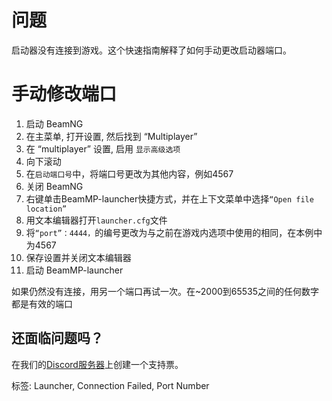 # 问题

启动器没有连接到游戏。这个快速指南解释了如何手动更改启动器端口。

# 手动修改端口

1. 启动 BeamNG
2. 在主菜单, 打开设置, 然后找到 “Multiplayer”
3. 在 “multiplayer” 设置, 启用 `显示高级选项`
4. 向下滚动
5. 在`启动端口号`中，将端口号更改为其他内容，例如4567
6. 关闭 BeamNG
7. 右键单击BeamMP-launcher快捷方式，并在上下文菜单中选择`“Open file location”`
8. 用文本编辑器打开`launcher.cfg`文件
9. 将`“port”：4444，`的编号更改为与之前在游戏内选项中使用的相同，在本例中为4567
10. 保存设置并关闭文本编辑器
11. 启动 BeamMP-launcher

如果仍然没有连接，用另一个端口再试一次。在~2000到65535之间的任何数字都是有效的端口

## 还面临问题吗？

在我们的[Discord服务器](https://discord.gg/BeamMP)上创建一个支持票。

标签: Launcher, Connection Failed, Port Number
